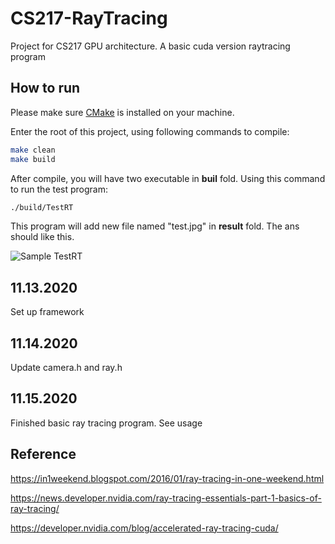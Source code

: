 # CS217-RayTracing
Project for CS217 GPU architecture. A basic cuda version raytracing program

## How to run
Please make sure [CMake](https://cmake.org/) is installed on your machine. 

Enter the root of this project, using following commands to compile:
```bash
make clean
make build
```

After compile, you will have two executable in **buil** fold. Using this command to 
run the test program:
```bash
./build/TestRT
```

This program will add new file named "test.jpg" in **result** fold. The ans should like
this.

![Sample TestRT](/img/sampleTestRT.jpg)


## 11.13.2020
Set up framework

## 11.14.2020
Update camera.h and ray.h

## 11.15.2020
Finished basic ray tracing program. See usage 

## Reference 
https://in1weekend.blogspot.com/2016/01/ray-tracing-in-one-weekend.html

https://news.developer.nvidia.com/ray-tracing-essentials-part-1-basics-of-ray-tracing/

https://developer.nvidia.com/blog/accelerated-ray-tracing-cuda/
